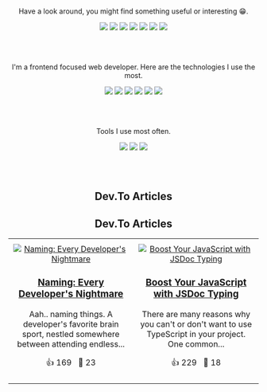 
<div align="center">
<br>

Have a look around, you might find something useful or interesting 😁.

<a href="https://dev.to/samuel-braun"><img src="https://img.shields.io/badge/dev.to-0A0A0A?style=for-the-badge&logo=devdotto&logoColor=white"></a>
<a href="https://www.webry.com/"><img src="https://img.shields.io/badge/Webry.com-1E1E1E?style=for-the-badge&logo=blog&logoColor=white"></a>
<a href="https://www.linkedin.com/in/samuel-braun/"><img src="https://img.shields.io/badge/LinkedIn-0077B5?style=for-the-badge&logo=linkedin&logoColor=white"></a>
<a href="https://bitbucket.org/samuel-braun/"><img src="https://img.shields.io/badge/Bitbucket-0747a6?style=for-the-badge&logo=bitbucket&logoColor=white"></a>
<a href="https://gitlab.com/braunsa/"><img src="https://img.shields.io/badge/GitLab-eb452a?style=for-the-badge&logo=gitlab&logoColor=white"></a>
<a href="https://ko-fi.com/samuelbraun"><img src="https://img.shields.io/badge/Ko--fi-F16061?style=for-the-badge&logo=ko-fi&logoColor=white"></a>
<a href="https://open.spotify.com/user/office.samigo.a"><img src="https://img.shields.io/badge/Spotify-16a349?&style=for-the-badge&logo=spotify&logoColor=white"></a>

<br>&nbsp;

I'm a frontend focused web developer. Here are the technologies I use the most.

<img src="https://img.shields.io/badge/HTML5-E34F26?style=for-the-badge&logo=html5&logoColor=white">
<img src="https://img.shields.io/badge/CSS3-1572B6?style=for-the-badge&logo=css3&logoColor=white">
<img src="https://img.shields.io/badge/JavaScript-323330?style=for-the-badge&logo=javascript&logoColor=F7DF1E">
<img src="https://img.shields.io/badge/TypeScript-007ACC?style=for-the-badge&logo=typescript&logoColor=white">
<img src="https://img.shields.io/badge/Vue.js-35495E?style=for-the-badge&logo=vue.js&logoColor=4FC08D">
<img src="https://img.shields.io/badge/Tailwind-2682ab?style=for-the-badge&logo=tailwind-css&logoColor=white">

<br>&nbsp;

Tools I use most often.

<img src="https://img.shields.io/badge/Vercel-000000?style=for-the-badge&logo=vercel&logoColor=white">
<img src="https://img.shields.io/badge/Figma-F24E1E?style=for-the-badge&logo=figma&logoColor=white">
<img src="https://img.shields.io/badge/Notion-000000?style=for-the-badge&logo=notion&logoColor=white">

&nbsp;<br>&nbsp;

<h2>Dev.To Articles</h2>

<h2>Dev.To Articles</h2>
<table style="border-collapse: collapse; width: 100%;">
<tr style="border: none;">

<td align="center" width="50%" style="border: none; padding: 10px;">
	<a href="https://dev.to/samuel-braun/naming-every-developers-nightmare-3ge8">
		<img src="https://res.cloudinary.com/practicaldev/image/fetch/s--9FbsmKl9--/c_imagga_scale,f_auto,fl_progressive,h_420,q_auto,w_1000/https://dev-to-uploads.s3.amazonaws.com/uploads/articles/zh7jrbp60rcgo5l6u3ok.jpg" alt="Naming: Every Developer's Nightmare" style="max-width:100%;">
	</a>
	<h3><a href="https://dev.to/samuel-braun/naming-every-developers-nightmare-3ge8">Naming: Every Developer's Nightmare</a></h3>
	<p>Aah.. naming things. A developer's favorite brain sport, nestled somewhere between attending endless...</p>
	<p>👍 169 &nbsp; 💬 23</p>
</td>
	
<td align="center" width="50%" style="border: none; padding: 10px;">
	<a href="https://dev.to/samuel-braun/boost-your-javascript-with-jsdoc-typing-3hb3">
		<img src="https://res.cloudinary.com/practicaldev/image/fetch/s--qacPqPmQ--/c_imagga_scale,f_auto,fl_progressive,h_420,q_auto,w_1000/https://dev-to-uploads.s3.amazonaws.com/uploads/articles/7asfrwpndkv5yjpz6f8q.jpg" alt="Boost Your JavaScript with JSDoc Typing" style="max-width:100%;">
	</a>
	<h3><a href="https://dev.to/samuel-braun/boost-your-javascript-with-jsdoc-typing-3hb3">Boost Your JavaScript with JSDoc Typing</a></h3>
	<p>There are many reasons why you can't or don't want to use TypeScript in your project. One common...</p>
	<p>👍 229 &nbsp; 💬 18</p>
</td>
	</tr>
</table>


&nbsp;<br>&nbsp;
